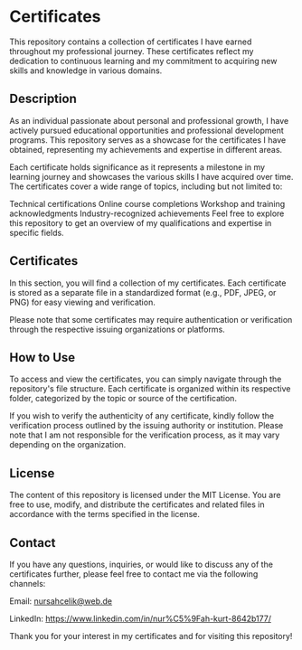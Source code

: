 # Certificates
This repository contains a collection of certificates I have earned throughout my professional journey. These certificates reflect my dedication to continuous learning and my commitment to acquiring new skills and knowledge in various domains.

## Description
As an individual passionate about personal and professional growth, I have actively pursued educational opportunities and professional development programs. This repository serves as a showcase for the certificates I have obtained, representing my achievements and expertise in different areas.

Each certificate holds significance as it represents a milestone in my learning journey and showcases the various skills I have acquired over time. The certificates cover a wide range of topics, including but not limited to:

Technical certifications
Online course completions
Workshop and training acknowledgments
Industry-recognized achievements
Feel free to explore this repository to get an overview of my qualifications and expertise in specific fields.

## Certificates
In this section, you will find a collection of my certificates. Each certificate is stored as a separate file in a standardized format (e.g., PDF, JPEG, or PNG) for easy viewing and verification.

Please note that some certificates may require authentication or verification through the respective issuing organizations or platforms.

## How to Use
To access and view the certificates, you can simply navigate through the repository's file structure. Each certificate is organized within its respective folder, categorized by the topic or source of the certification.

If you wish to verify the authenticity of any certificate, kindly follow the verification process outlined by the issuing authority or institution. Please note that I am not responsible for the verification process, as it may vary depending on the organization.

## License
The content of this repository is licensed under the MIT License. You are free to use, modify, and distribute the certificates and related files in accordance with the terms specified in the license.

## Contact
If you have any questions, inquiries, or would like to discuss any of the certificates further, please feel free to contact me via the following channels:

Email: nursahcelik@web.de

LinkedIn: https://www.linkedin.com/in/nur%C5%9Fah-kurt-8642b177/

Thank you for your interest in my certificates and for visiting this repository!
